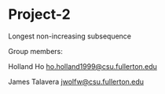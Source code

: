 # Project-2
Longest non-increasing subsequence

Group members:

Holland Ho ho.holland1999@csu.fullerton.edu

James Talavera jwolfw@csu.fullerton.edu
